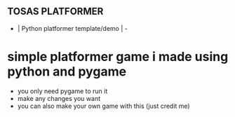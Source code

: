 ## TOSAS PLATFORMER ##
- | Python platformer template/demo | -

# simple platformer game i made using python and pygame

- you only need pygame to run it
- make any changes you want
- you can also make your own game with this (just credit me)
  

